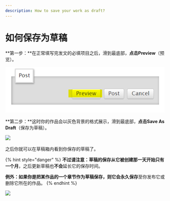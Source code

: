 ```yaml
---
description: How to save your work as draft?
---
```


# 如何保存为草稿

**第一步：**在正常填写完发文的必填项目之后，滑到最底部，**点击Preview**（预览）。

![](<../.gitbook/assets/image (17).png>)

**第二步：**这时你的作品会以灰色背景的格式展示，滑到最底部，**点击Save As Draft**（保存为草稿）。

****![](../.gitbook/assets/MTXX\_MH20230313\_214602239.jpg)****

之后你就可以在草稿箱内看到你保存的草稿了。

{% hint style="danger" %}
**不过请注意：**草稿的保存从它被创建那一天开始**只有一个月**，之后更新草稿也**不会**延长它的保存时间。

**例外：**如果你是把某作品的一个章节作为草稿保存，则它会**永久保存**至你发布它或删除它所在的作品。
{% endhint %}

****![](../.gitbook/assets/MTXX\_MH20230313\_214922469.jpg)****
